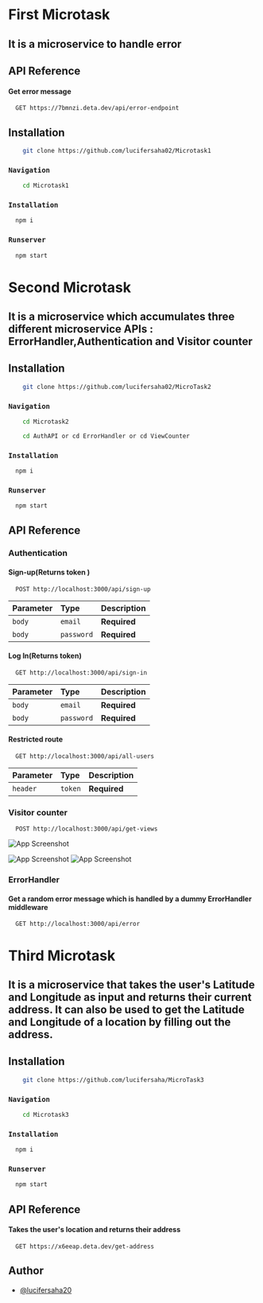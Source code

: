 
# First Microtask
## It is a microservice to handle error




## API Reference

#### Get error message

```http
  GET https://7bmnzi.deta.dev/api/error-endpoint
```


## Installation

```bash
    git clone https://github.com/lucifersaha02/Microtask1

```
### `Navigation`
```bash
    cd Microtask1
```
### `Installation`



```bash
  npm i
```



### `Runserver`

```bash
  npm start
```






# Second Microtask
## It is a microservice which accumulates three different microservice APIs : ErrorHandler,Authentication and Visitor counter


## Installation

```bash
    git clone https://github.com/lucifersaha02/MicroTask2

```
### `Navigation`
```bash
    cd Microtask2
```
```bash
    cd AuthAPI or cd ErrorHandler or cd ViewCounter
```
### `Installation`



```bash
  npm i
```



### `Runserver`

```bash
  npm start
```


## API Reference

### Authentication

#### Sign-up(Returns token )

```http
  POST http://localhost:3000/api/sign-up
```

| Parameter | Type     | Description                |
| :-------- | :------- | :------------------------- |
| `body` | `email` | **Required**|
| `body` | `password` | **Required**|


#### Log In(Returns token)

```http
  GET http://localhost:3000/api/sign-in
```

| Parameter | Type     | Description                |
| :-------- | :------- | :------------------------- |
| `body` | `email` | **Required**|
| `body` | `password` | **Required**|

#### Restricted route

```http
  GET http://localhost:3000/api/all-users
```

| Parameter | Type     | Description                |
| :-------- | :------- | :------------------------- |
| `header` | `token` | **Required**|



### Visitor counter


```http
  POST http://localhost:3000/api/get-views
```



![App Screenshot](https://i.imgur.com/Q9WAUn5.png)

![App Screenshot](https://i.imgur.com/Hx1IMYD.png)
![App Screenshot](https://i.imgur.com/S1PqbnD.png)








### ErrorHandler

#### Get a random error message which is handled by a dummy ErrorHandler middleware

```http
  GET http://localhost:3000/api/error
```






# Third Microtask
## It is a microservice that takes the user's Latitude and Longitude as input and returns their  current address. It can also be used to get the Latitude and Longitude of a location by filling out the address.


## Installation

```bash
    git clone https://github.com/lucifersaha/MicroTask3

```
### `Navigation`
```bash
    cd Microtask3
```

### `Installation`



```bash
  npm i
```



### `Runserver`

```bash
  npm start
```


## API Reference


#### Takes the user's location and returns their address

```http
  GET https://x6eeap.deta.dev/get-address
```








## Author

- [@lucifersaha20](https://www.github.com/lucifersaha20)







